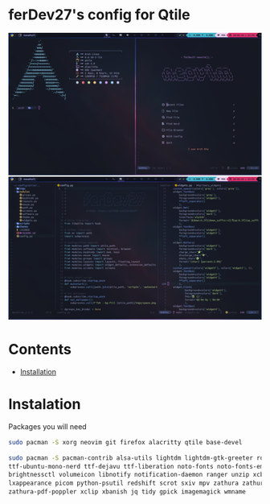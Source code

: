 # ferDev27's config for Qtile 

![qtile1](imgs/screenshots/qtile1.png)
![qtile2](imgs/screenshots/qtile2.png)

# Contents
- [Installation](#installation)


# Instalation
Packages you will need

```bash
sudo pacman -S xorg neovim git firefox alacritty qtile base-devel
```

```bash
sudo pacman -S pacman-contrib alsa-utils lightdm lightdm-gtk-greeter rofi feh 
ttf-ubuntu-mono-nerd ttf-dejavu ttf-liberation noto-fonts noto-fonts-emoji 
brightnessctl volumeicon libnotify notification-daemon ranger unzip xcb-util-cursor 
lxappearance picom python-psutil redshift scrot sxiv mpv zathura zathura-ps 
zathura-pdf-poppler xclip xbanish jq tidy gpick imagemagick wmname
```

